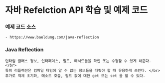 # 자바 Refelction API 학습 및 예제 코드

### 예제 코드 소스

    - https://www.baeldung.com/java-reflection

### Java Reflection

    런타임 클래스 정보, 인터페이스, 필드, 메서드들을 확인 또는 수정할 수 있게 해준다. </br>
    특히 리플렉션은 컴파일 타임에 알 수 없는 정보들을 다뤄야 할 때 유용하게 쓰인다. </br>
    추가로 객체 초기화, 메소드 호출, 필드 값에 대한 get 또는 set 을 할 수 있다.
